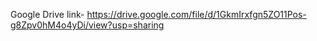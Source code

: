Google Drive link- https://drive.google.com/file/d/1GkmIrxfgn5ZO11Pos-g8Zpv0hM4o4yDi/view?usp=sharing
